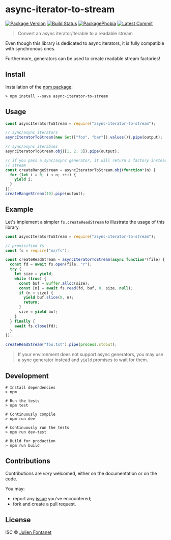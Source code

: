 # async-iterator-to-stream

[![Package Version](https://badgen.net/npm/v/async-iterator-to-stream)](https://npmjs.org/package/async-iterator-to-stream) [![Build Status](https://travis-ci.org/JsCommunity/async-iterator-to-stream.png?branch=master)](https://travis-ci.org/JsCommunity/async-iterator-to-stream) [![PackagePhobia](https://badgen.net/packagephobia/install/async-iterator-to-stream)](https://packagephobia.now.sh/result?p=async-iterator-to-stream) [![Latest Commit](https://badgen.net/github/last-commit/JsCommunity/async-iterator-to-stream)](https://github.com/JsCommunity/async-iterator-to-stream/commits/master)

> Convert an async iterator/iterable to a readable stream

Even though this library is dedicated to async iterators, it is fully
compatible with synchronous ones.

Furthermore, generators can be used to create readable stream factories!

## Install

Installation of the [npm package](https://npmjs.org/package/async-iterator-to-stream):

```
> npm install --save async-iterator-to-stream
```

## Usage

```js
const asyncIteratorToStream = require("async-iterator-to-stream");

// sync/async iterators
asyncIteratorToStream(new Set(["foo", "bar"]).values()).pipe(output);

// sync/async iterables
asyncIteratorToStream.obj([1, 2, 3]).pipe(output);

// if you pass a sync/async generator, it will return a factory instead of a
// stream
const createRangeStream = asyncIteratorToStream.obj(function*(n) {
  for (let i = 0; i < n; ++i) {
    yield i;
  }
});
createRangeStream(10).pipe(output);
```

## Example

Let's implement a simpler `fs.createReadStream` to illustrate the usage of this
library.

```js
const asyncIteratorToStream = require("async-iterator-to-stream");

// promisified fs
const fs = require("mz/fs");

const createReadStream = asyncIteratorToStream(async function*(file) {
  const fd = await fs.open(file, "r");
  try {
    let size = yield;
    while (true) {
      const buf = Buffer.alloc(size);
      const [n] = await fs.read(fd, buf, 0, size, null);
      if (n < size) {
        yield buf.slice(0, n);
        return;
      }
      size = yield buf;
    }
  } finally {
    await fs.close(fd);
  }
});

createReadStream("foo.txt").pipe(process.stdout);
```

> If your environment does not support async generators, you may use a sync
> generator instead and `yield` promises to wait for them.

## Development

```
# Install dependencies
> npm

# Run the tests
> npm test

# Continuously compile
> npm run dev

# Continuously run the tests
> npm run dev-test

# Build for production
> npm run build
```

## Contributions

Contributions are _very_ welcomed, either on the documentation or on
the code.

You may:

- report any [issue](https://github.com/JsCommunity/async-iterator-to-stream/issues)
  you've encountered;
- fork and create a pull request.

## License

ISC © [Julien Fontanet](https://github.com/julien-f)
